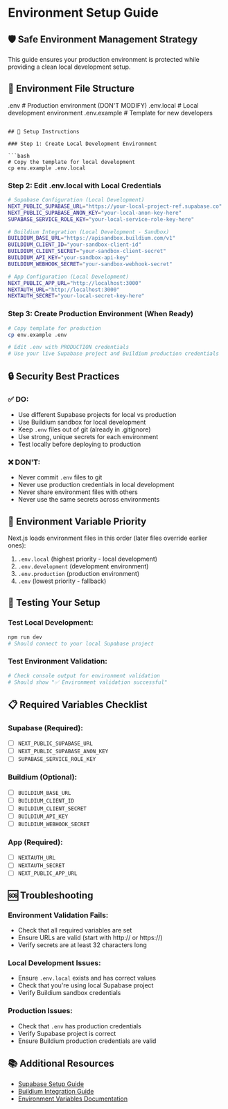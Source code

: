 # Environment Setup Guide

## 🛡️ Safe Environment Management Strategy

This guide ensures your production environment is protected while providing a clean local development setup.

## 📁 Environment File Structure

.env # Production environment (DON'T MODIFY)
.env.local # Local development environment
.env.example # Template for new developers

````

## 🚀 Setup Instructions

### Step 1: Create Local Development Environment

```bash
# Copy the template for local development
cp env.example .env.local
````

### Step 2: Edit .env.local with Local Credentials

```bash
# Supabase Configuration (Local Development)
NEXT_PUBLIC_SUPABASE_URL="https://your-local-project-ref.supabase.co"
NEXT_PUBLIC_SUPABASE_ANON_KEY="your-local-anon-key-here"
SUPABASE_SERVICE_ROLE_KEY="your-local-service-role-key-here"

# Buildium Integration (Local Development - Sandbox)
BUILDIUM_BASE_URL="https://apisandbox.buildium.com/v1"
BUILDIUM_CLIENT_ID="your-sandbox-client-id"
BUILDIUM_CLIENT_SECRET="your-sandbox-client-secret"
BUILDIUM_API_KEY="your-sandbox-api-key"
BUILDIUM_WEBHOOK_SECRET="your-sandbox-webhook-secret"

# App Configuration (Local Development)
NEXT_PUBLIC_APP_URL="http://localhost:3000"
NEXTAUTH_URL="http://localhost:3000"
NEXTAUTH_SECRET="your-local-secret-key-here"
```

### Step 3: Create Production Environment (When Ready)

```bash
# Copy template for production
cp env.example .env

# Edit .env with PRODUCTION credentials
# Use your live Supabase project and Buildium production credentials
```

## 🔒 Security Best Practices

### ✅ DO:

- Use different Supabase projects for local vs production
- Use Buildium sandbox for local development
- Keep `.env` files out of git (already in .gitignore)
- Use strong, unique secrets for each environment
- Test locally before deploying to production

### ❌ DON'T:

- Never commit `.env` files to git
- Never use production credentials in local development
- Never share environment files with others
- Never use the same secrets across environments

## 🔧 Environment Variable Priority

Next.js loads environment files in this order (later files override earlier ones):

1. `.env.local` (highest priority - local development)
2. `.env.development` (development environment)
3. `.env.production` (production environment)
4. `.env` (lowest priority - fallback)

## 🧪 Testing Your Setup

### Test Local Development:

```bash
npm run dev
# Should connect to your local Supabase project
```

### Test Environment Validation:

```bash
# Check console output for environment validation
# Should show "✅ Environment validation successful"
```

## 📋 Required Variables Checklist

### Supabase (Required):

- [ ] `NEXT_PUBLIC_SUPABASE_URL`
- [ ] `NEXT_PUBLIC_SUPABASE_ANON_KEY`
- [ ] `SUPABASE_SERVICE_ROLE_KEY`

### Buildium (Optional):

- [ ] `BUILDIUM_BASE_URL`
- [ ] `BUILDIUM_CLIENT_ID`
- [ ] `BUILDIUM_CLIENT_SECRET`
- [ ] `BUILDIUM_API_KEY`
- [ ] `BUILDIUM_WEBHOOK_SECRET`

### App (Required):

- [ ] `NEXTAUTH_URL`
- [ ] `NEXTAUTH_SECRET`
- [ ] `NEXT_PUBLIC_APP_URL`

## 🆘 Troubleshooting

### Environment Validation Fails:

- Check that all required variables are set
- Ensure URLs are valid (start with http:// or https://)
- Verify secrets are at least 32 characters long

### Local Development Issues:

- Ensure `.env.local` exists and has correct values
- Check that you're using local Supabase project
- Verify Buildium sandbox credentials

### Production Issues:

- Check that `.env` has production credentials
- Verify Supabase project is correct
- Ensure Buildium production credentials are valid

## 📚 Additional Resources

- [Supabase Setup Guide](docs/database/SUPABASE_SETUP.md)
- [Buildium Integration Guide](docs/buildium-integration-guide.md)
- [Environment Variables Documentation](https://nextjs.org/docs/basic-features/environment-variables)
